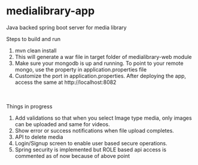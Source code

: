 # medialibrary-app
Java backed spring boot server for media library

Steps to build and run<br>
1. mvn clean install <br>
2. This will generate a war file in target folder of medialibrary-web module<br>
3. Make sure your mongodb is up and running. To point to your remote mongo, use the property in application.properties file<br>
4. Customize the port in application.properties. After deploying the app, access the same at http://localhost:8082<br>

<br><br>
Things in progress<br>
1. Add validations so that when you select Image type media, only images can be uploaded and same for videos.<br>
2. Show error or success notifications when file upload completes.<br>
3. API to delete media<br>
4. Login/Signup screen to enable user based secure operations.<br>
5. Spring security is implemented but ROLE based api access is commented as of now because of above point<br>
